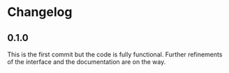 Changelog
=========

## 0.1.0
This is the first commit but the code is fully functional. Further refinements of the interface and the documentation are on the way.